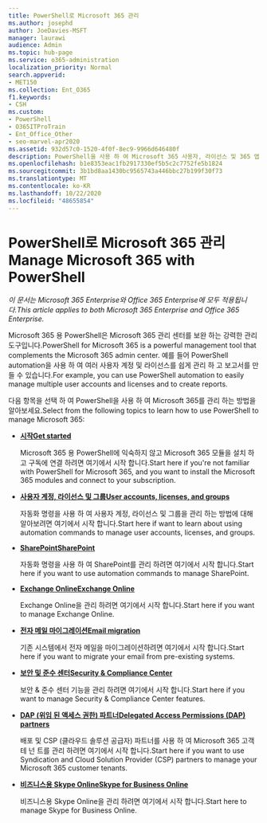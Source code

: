```yaml
---
title: PowerShell로 Microsoft 365 관리
ms.author: josephd
author: JoeDavies-MSFT
manager: laurawi
audience: Admin
ms.topic: hub-page
ms.service: o365-administration
localization_priority: Normal
search.appverid:
- MET150
ms.collection: Ent_O365
f1.keywords:
- CSH
ms.custom:
- PowerShell
- O365ITProTrain
- Ent_Office_Other
- seo-marvel-apr2020
ms.assetid: 932d57c0-1520-4f0f-8ec9-9966d646480f
description: PowerShell을 사용 하 여 Microsoft 365 사용자, 라이선스 및 365 앱을 관리 하는 방법에 대해 알아봅니다.
ms.openlocfilehash: b1e8353eac1fb2917330ef5b5c2c7752fe5b1824
ms.sourcegitcommit: 3b1bd8aa1430bc9565743a446bbc27b199f30f73
ms.translationtype: MT
ms.contentlocale: ko-KR
ms.lasthandoff: 10/22/2020
ms.locfileid: "48655854"
---
```

# <a name="manage-microsoft-365-with-powershell"></a><span data-ttu-id="1cc13-103">PowerShell로 Microsoft 365 관리</span><span class="sxs-lookup"><span data-stu-id="1cc13-103">Manage Microsoft 365 with PowerShell</span></span>

<span data-ttu-id="1cc13-104">*이 문서는 Microsoft 365 Enterprise와 Office 365 Enterprise에 모두 적용됩니다.*</span><span class="sxs-lookup"><span data-stu-id="1cc13-104">*This article applies to both Microsoft 365 Enterprise and Office 365 Enterprise.*</span></span>

<span data-ttu-id="1cc13-105">Microsoft 365 용 PowerShell은 Microsoft 365 관리 센터를 보완 하는 강력한 관리 도구입니다.</span><span class="sxs-lookup"><span data-stu-id="1cc13-105">PowerShell for Microsoft 365 is a powerful management tool that complements the Microsoft 365 admin center.</span></span> <span data-ttu-id="1cc13-106">예를 들어 PowerShell automation을 사용 하 여 여러 사용자 계정 및 라이선스를 쉽게 관리 하 고 보고서를 만들 수 있습니다.</span><span class="sxs-lookup"><span data-stu-id="1cc13-106">For example, you can use PowerShell automation to easily manage multiple user accounts and licenses and to create reports.</span></span>

<span data-ttu-id="1cc13-107">다음 항목을 선택 하 여 PowerShell을 사용 하 여 Microsoft 365를 관리 하는 방법을 알아보세요.</span><span class="sxs-lookup"><span data-stu-id="1cc13-107">Select from the following topics to learn how to use PowerShell to manage Microsoft 365:</span></span>
  
- [<span data-ttu-id="1cc13-108">**시작**</span><span class="sxs-lookup"><span data-stu-id="1cc13-108">**Get started**</span></span>](getting-started-with-microsoft-365-powershell.md)

    <span data-ttu-id="1cc13-109">Microsoft 365 용 PowerShell에 익숙하지 않고 Microsoft 365 모듈을 설치 하 고 구독에 연결 하려면 여기에서 시작 합니다.</span><span class="sxs-lookup"><span data-stu-id="1cc13-109">Start here if you're not familiar with PowerShell for Microsoft 365, and you want to install the Microsoft 365 modules and connect to your subscription.</span></span>

- [<span data-ttu-id="1cc13-110">**사용자 계정, 라이선스 및 그룹**</span><span class="sxs-lookup"><span data-stu-id="1cc13-110">**User accounts, licenses, and groups**</span></span>](manage-user-accounts-and-licenses-with-microsoft-365-powershell.md)

    <span data-ttu-id="1cc13-111">자동화 명령을 사용 하 여 사용자 계정, 라이선스 및 그룹을 관리 하는 방법에 대해 알아보려면 여기에서 시작 합니다.</span><span class="sxs-lookup"><span data-stu-id="1cc13-111">Start here if want to learn about using automation commands to manage user accounts, licenses, and groups.</span></span>

- [<span data-ttu-id="1cc13-112">**SharePoint**</span><span class="sxs-lookup"><span data-stu-id="1cc13-112">**SharePoint**</span></span>](manage-sharepoint-online-with-microsoft-365-powershell.md)

    <span data-ttu-id="1cc13-113">자동화 명령을 사용 하 여 SharePoint를 관리 하려면 여기에서 시작 합니다.</span><span class="sxs-lookup"><span data-stu-id="1cc13-113">Start here if you want to use automation commands to manage SharePoint.</span></span>

- [<span data-ttu-id="1cc13-114">**Exchange Online**</span><span class="sxs-lookup"><span data-stu-id="1cc13-114">**Exchange Online**</span></span>](https://docs.microsoft.com/powershell/exchange/exchange-online-powershell)

    <span data-ttu-id="1cc13-115">Exchange Online을 관리 하려면 여기에서 시작 합니다.</span><span class="sxs-lookup"><span data-stu-id="1cc13-115">Start here if you want to manage Exchange Online.</span></span>

- [<span data-ttu-id="1cc13-116">**전자 메일 마이그레이션**</span><span class="sxs-lookup"><span data-stu-id="1cc13-116">**Email migration**</span></span>](use-powershell-for-email-migration-to-microsoft-365.md)

    <span data-ttu-id="1cc13-117">기존 시스템에서 전자 메일을 마이그레이션하려면 여기에서 시작 합니다.</span><span class="sxs-lookup"><span data-stu-id="1cc13-117">Start here if you want to migrate your email from pre-existing systems.</span></span>

- [<span data-ttu-id="1cc13-118">**보안 및 준수 센터**</span><span class="sxs-lookup"><span data-stu-id="1cc13-118">**Security & Compliance Center**</span></span>](https://docs.microsoft.com/powershell/exchange/scc-powershell)

    <span data-ttu-id="1cc13-119">보안 & 준수 센터 기능을 관리 하려면 여기에서 시작 합니다.</span><span class="sxs-lookup"><span data-stu-id="1cc13-119">Start here if you want to manage Security & Compliance Center features.</span></span>

- [<span data-ttu-id="1cc13-120">**DAP (위임 된 액세스 권한) 파트너**</span><span class="sxs-lookup"><span data-stu-id="1cc13-120">**Delegated Access Permissions (DAP) partners**</span></span>](manage-microsoft-365-with-windows-powershell-for-delegated-access-permissions-dap-p.md)

    <span data-ttu-id="1cc13-121">배포 및 CSP (클라우드 솔루션 공급자) 파트너를 사용 하 여 Microsoft 365 고객 테 넌 트를 관리 하려면 여기에서 시작 합니다.</span><span class="sxs-lookup"><span data-stu-id="1cc13-121">Start here if you want to use Syndication and Cloud Solution Provider (CSP) partners to manage your Microsoft 365 customer tenants.</span></span>

- [<span data-ttu-id="1cc13-122">**비즈니스용 Skype Online**</span><span class="sxs-lookup"><span data-stu-id="1cc13-122">**Skype for Business Online**</span></span>](manage-skype-for-business-online-with-microsoft-365-powershell.md)

    <span data-ttu-id="1cc13-123">비즈니스용 Skype Online을 관리 하려면 여기에서 시작 합니다.</span><span class="sxs-lookup"><span data-stu-id="1cc13-123">Start here to manage Skype for Business Online.</span></span>
